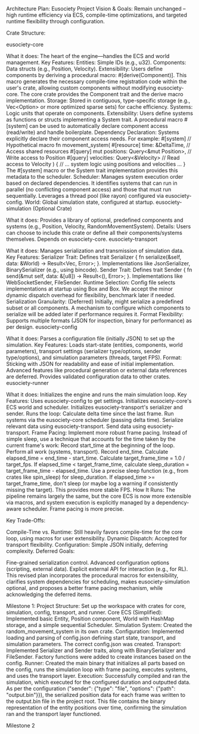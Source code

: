 Architecture Plan: Eusociety
Project Vision & Goals: Remain unchanged – high runtime efficiency via ECS, compile-time optimizations, and targeted runtime flexibility through configuration.

Crate Structure:

eusociety-core

What it does: The heart of the engine—handles the ECS and world management.
Key Features:
Entities: Simple IDs (e.g., u32).
Components: Data structs (e.g., Position, Velocity).
Extensibility: Users define components by deriving a procedural macro: #[derive(Component)]. This macro generates the necessary compile-time registration code within the user's crate, allowing custom components without modifying eusociety-core. The core crate provides the Component trait and the derive macro implementation.
Storage: Stored in contiguous, type-specific storage (e.g., Vec<Option<Position>> or more optimized sparse sets) for cache efficiency.
Systems: Logic units that operate on components.
Extensibility: Users define systems as functions or structs implementing a System trait. A procedural macro #[system] can be used to automatically declare component access (read/write) and handle boilerplate.
Dependency Declaration: Systems explicitly declare their component access needs. For example:
#[system] // Hypothetical macro
fn movement_system(
    #[resource] time: &DeltaTime, // Access shared resources
    #[query] mut positions: Query<&mut Position>, // Write access to Position
    #[query] velocities: Query<&Velocity> // Read access to Velocity
) {
    // ... system logic using positions and velocities ...
}
The #[system] macro or the System trait implementation provides this metadata to the scheduler.
Scheduler: Manages system execution order based on declared dependencies. It identifies systems that can run in parallel (no conflicting component access) and those that must run sequentially. Leverages a thread pool (like rayon) configured via eusociety-config.
World: Global simulation state, configured at startup.
eusociety-simulation (Optional Crate)

What it does: Provides a library of optional, predefined components and systems (e.g., Position, Velocity, RandomMovementSystem).
Details: Users can choose to include this crate or define all their components/systems themselves. Depends on eusociety-core.
eusociety-transport

What it does: Manages serialization and transmission of simulation data.
Key Features:
Serializer Trait: Defines trait Serializer { fn serialize(&self, data: &World) -> Result<Vec<u8>, Error>; }. Implementations like JsonSerializer, BinarySerializer (e.g., using bincode).
Sender Trait: Defines trait Sender { fn send(&mut self, data: &[u8]) -> Result<(), Error>; }. Implementations like WebSocketSender, FileSender.
Runtime Selection: Config file selects implementations at startup using Box<dyn Serializer> and Box<dyn Sender>. We accept the minor dynamic dispatch overhead for flexibility, benchmark later if needed.
Serialization Granularity: (Deferred) Initially, might serialize a predefined subset or all components. A mechanism to configure which components to serialize will be added later if performance requires it.
Format Flexibility: Supports multiple formats (JSON for inspection, binary for performance) as per design.
eusociety-config

What it does: Parses a configuration file (initially JSON) to set up the simulation.
Key Features:
Loads start-state (entities, components, world parameters), transport settings (serializer type/options, sender type/options), and simulation parameters (threads, target FPS).
Format: Sticking with JSON for readability and ease of initial implementation. Advanced features like procedural generation or external data references are deferred.
Provides validated configuration data to other crates.
eusociety-runner

What it does: Initializes the engine and runs the main simulation loop.
Key Features:
Uses eusociety-config to get settings.
Initializes eusociety-core's ECS world and scheduler.
Initializes eusociety-transport's serializer and sender.
Runs the loop:
Calculate delta time since the last frame.
Run systems via the eusociety-core scheduler (passing delta time).
Serialize relevant data using eusociety-transport.
Send data using eusociety-transport.
Frame Pacing: Implement more robust frame pacing. Instead of simple sleep, use a technique that accounts for the time taken by the current frame's work:
Record start_time at the beginning of the loop.
Perform all work (systems, transport).
Record end_time.
Calculate elapsed_time = end_time - start_time.
Calculate target_frame_time = 1.0 / target_fps.
If elapsed_time < target_frame_time, calculate sleep_duration = target_frame_time - elapsed_time. Use a precise sleep function (e.g., from crates like spin_sleep) for sleep_duration. If elapsed_time >= target_frame_time, don't sleep (or maybe log a warning if consistently missing the target). This provides more stable FPS.
How It Runs: The pipeline remains largely the same, but the core ECS is now more extensible via macros, and system execution is explicitly managed by a dependency-aware scheduler. Frame pacing is more precise.

Key Trade-Offs:

Compile-Time vs. Runtime: Still heavily favors compile-time for the core loop, using macros for user extensibility.
Dynamic Dispatch: Accepted for transport flexibility.
Configuration: Simple JSON initially, deferring complexity.
Deferred Goals:

Fine-grained serialization control.
Advanced configuration options (scripting, external data).
Explicit external API for interaction (e.g., for RL).
This revised plan incorporates the procedural macros for extensibility, clarifies system dependencies for scheduling, makes eusociety-simulation optional, and proposes a better frame pacing mechanism, while acknowledging the deferred items.



Milestone 1:
Project Structure: Set up the workspace with crates for core, simulation, config, transport, and runner.
Core ECS (Simplified): Implemented basic Entity, Position component, World with HashMap storage, and a simple sequential Scheduler.
Simulation System: Created the random_movement_system in its own crate.
Configuration: Implemented loading and parsing of config.json defining start state, transport, and simulation parameters. The correct config.json was created.
Transport: Implemented Serializer and Sender traits, along with BinarySerializer and FileSender. Factory functions were added to create instances based on the config.
Runner: Created the main binary that initializes all parts based on the config, runs the simulation loop with frame pacing, executes systems, and uses the transport layer.
Execution: Successfully compiled and ran the simulation, which executed for the configured duration and outputted data.
As per the configuration ("sender": {"type": "file", "options": {"path": "output.bin"}}), the serialized position data for each frame was written to the output.bin file in the project root. This file contains the binary representation of the entity positions over time, confirming the simulation ran and the transport layer functioned.

Milestone 2